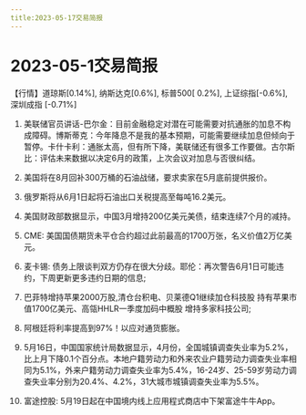 ```yaml
---
title:2023-05-17交易简报
---
```


# 2023-05-1交易简报

【行情】道琼斯[0.14%], 纳斯达克[0.6%], 标普500[ 0.2%], 上证综指[-0.6%], 深圳成指 [-0.71%]

1. 美联储官员讲话-巴尔金：目前金融稳定对潜在可能需要对抗通胀的加息不构成障碍。博斯蒂克：今年降息不是我的基本预期，可能需要继续加息但倾向于暂停。卡什卡利：通胀太高，但有所下降，美联储还有很多工作要做。古尔斯比：评估未来数据以决定6月的政策，上次会议对加息与否很纠结。

2. 美国将在8月回补300万桶的石油战储，要求卖家在5月底前提供报价。

3. 俄罗斯将从6月1日起将石油出口关税提高至每吨16.2美元。

4. 美国财政部数据显示，中国3月增持200亿美元美债，结束连续7个月的减持。

5. CME: 美国国债期货未平仓合约超过此前最高的1700万张，名义价值2万亿美元。

6. 麦卡锡: 债务上限谈判双方仍存在很大分歧。耶伦：再次警告6月1日可能违约，下周更新更多违约日期的信息;

7. 巴菲特增持苹果2000万股,清仓台积电、贝莱德Q1继续加仓科技股 持有苹果市值1700亿美元、高瓴HHLR一季度加码中概股 增持多家科技公司;

8. 阿根廷将利率提高到97%！以应对通货膨胀。

10. 5月16日，中国国家统计局数据显示，4月份，全国城镇调查失业率为5.2%，比上月下降0.1个百分点。本地户籍劳动力和外来农业户籍劳动力调查失业率相同为5.1%，外来户籍劳动力调查失业率为5.4%，16-24岁、25-59岁劳动力调查失业率分别为20.4%、4.2%，31大城市城镇调查失业率为5.5%。

11. 富途控股: 5月19日起在中国境内线上应用程式商店中下架富途牛牛App。
